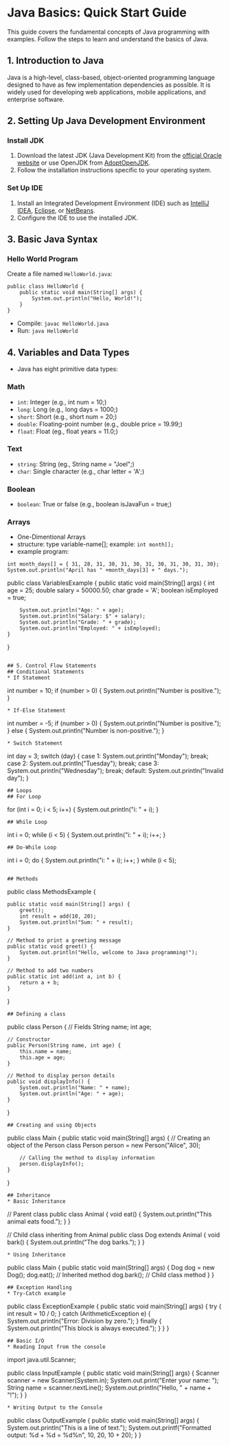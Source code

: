 # Java Basics: Quick Start Guide

This guide covers the fundamental concepts of Java programming with examples. Follow the steps to learn and understand the basics of Java.

## 1. Introduction to Java

Java is a high-level, class-based, object-oriented programming language designed to have as few implementation dependencies as possible. It is widely used for developing web applications, mobile applications, and enterprise software.

## 2. Setting Up Java Development Environment

### Install JDK

1. Download the latest JDK (Java Development Kit) from the [official Oracle website](https://www.oracle.com/java/technologies/javase-jdk11-downloads.html) or use OpenJDK from [AdoptOpenJDK](https://adoptium.net/).
2. Follow the installation instructions specific to your operating system.

### Set Up IDE

1. Install an Integrated Development Environment (IDE) such as [IntelliJ IDEA](https://www.jetbrains.com/idea/download/), [Eclipse](https://www.eclipse.org/downloads/), or [NetBeans](https://netbeans.apache.org/download/index.html).
2. Configure the IDE to use the installed JDK.

## 3. Basic Java Syntax

### Hello World Program

Create a file named `HelloWorld.java`:

```
public class HelloWorld {
    public static void main(String[] args) {
        System.out.println("Hello, World!");
    }
}
```

* Compile: `javac HelloWorld.java`
* Run: `java HelloWorld`

## 4. Variables and Data Types
* Java has eight primitive data types:

### Math
* `int`: Integer (e.g., int num = 10;)
* `long`: Long (e.g., long days = 1000;)
* `short`: Short (e.g., short num = 20;)
* `double`: Floating-point number (e.g., double price = 19.99;)
* `float`: Float (eg., float years = 11.0;)

### Text
* `string`: String (eg., String name = "Joel";)
* `char`: Single character (e.g., char letter = 'A';)

### Boolean
* `boolean`: True or false (e.g., boolean isJavaFun = true;)

### Arrays
* One-Dimentional Arrays
* structure: type variable-name[]; example: `int month[];`
* example program: 
```
int month_days[] = { 31, 28, 31, 30, 31, 30, 31, 30, 31, 30, 31, 30};
System.out.println("April has " +month_days[3] + " days.");
```

public class VariablesExample {
    public static void main(String[] args) {
        int age = 25;
        double salary = 50000.50;
        char grade = 'A';
        boolean isEmployed = true;

        System.out.println("Age: " + age);
        System.out.println("Salary: $" + salary);
        System.out.println("Grade: " + grade);
        System.out.println("Employed: " + isEmployed);
    }
}
```

## 5. Control Flow Statements
## Conditional Statements
* If Statement
```
int number = 10;
if (number > 0) {
    System.out.println("Number is positive.");
}
```
* If-Else Statement
```
int number = -5;
if (number > 0) {
    System.out.println("Number is positive.");
} else {
    System.out.println("Number is non-positive.");
}
```
* Switch Statement
```
int day = 3;
switch (day) {
    case 1:
        System.out.println("Monday");
        break;
    case 2:
        System.out.println("Tuesday");
        break;
    case 3:
        System.out.println("Wednesday");
        break;
    default:
        System.out.println("Invalid day");
}
```
## Loops
## For Loop
```
for (int i = 0; i < 5; i++) {
    System.out.println("i: " + i);
}
```
## While Loop
```
int i = 0;
while (i < 5) {
    System.out.println("i: " + i);
    i++;
}
```
## Do-While Loop
```
int i = 0;
do {
    System.out.println("i: " + i);
    i++;
} while (i < 5);
```

## Methods
```
public class MethodsExample {

    public static void main(String[] args) {
        greet();
        int result = add(10, 20);
        System.out.println("Sum: " + result);
    }

    // Method to print a greeting message
    public static void greet() {
        System.out.println("Hello, welcome to Java programming!");
    }

    // Method to add two numbers
    public static int add(int a, int b) {
        return a + b;
    }
}
```
## Defining a class
```
public class Person {
    // Fields
    String name;
    int age;

    // Constructor
    public Person(String name, int age) {
        this.name = name;
        this.age = age;
    }

    // Method to display person details
    public void displayInfo() {
        System.out.println("Name: " + name);
        System.out.println("Age: " + age);
    }
}
```
## Creating and using Objects
```
public class Main {
    public static void main(String[] args) {
        // Creating an object of the Person class
        Person person = new Person("Alice", 30);

        // Calling the method to display information
        person.displayInfo();
    }
}
```
## Inheritance
* Basic Inheritance
```
// Parent class
public class Animal {
    void eat() {
        System.out.println("This animal eats food.");
    }
}

// Child class inheriting from Animal
public class Dog extends Animal {
    void bark() {
        System.out.println("The dog barks.");
    }
}
```
* Using Inheritance
```
public class Main {
    public static void main(String[] args) {
        Dog dog = new Dog();
        dog.eat(); // Inherited method
        dog.bark(); // Child class method
    }
}
```
## Exception Handling
* Try-Catch example
```
public class ExceptionExample {
    public static void main(String[] args) {
        try {
            int result = 10 / 0;
        } catch (ArithmeticException e) {
            System.out.println("Error: Division by zero.");
        } finally {
            System.out.println("This block is always executed.");
        }
    }
}
```
## Basic I/O
* Reading Input from the console
```
import java.util.Scanner;

public class InputExample {
    public static void main(String[] args) {
        Scanner scanner = new Scanner(System.in);
        System.out.print("Enter your name: ");
        String name = scanner.nextLine();
        System.out.println("Hello, " + name + "!");
    }
}
```
* Writing Output to the Console
```
public class OutputExample {
    public static void main(String[] args) {
        System.out.println("This is a line of text.");
        System.out.printf("Formatted output: %d + %d = %d%n", 10, 20, 10 + 20);
    }
}
```
